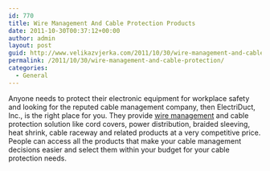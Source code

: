 ```yaml
---
id: 770
title: Wire Management And Cable Protection Products
date: 2011-10-30T00:37:12+00:00
author: admin
layout: post
guid: http://www.velikazvjerka.com/2011/10/30/wire-management-and-cable-protection/
permalink: /2011/10/30/wire-management-and-cable-protection/
categories:
  - General
---
```

Anyone needs to protect their electronic equipment for workplace safety and looking for the reputed cable management company, then ElectriDuct, Inc., is the right place for you. They provide [wire management](http://www.electriduct.com/) and cable protection solution like cord covers, power distribution, braided sleeving, heat shrink, cable raceway and related products at a very competitive price. People can access all the products that make your cable management decisions easier and select them within your budget for your cable protection needs.